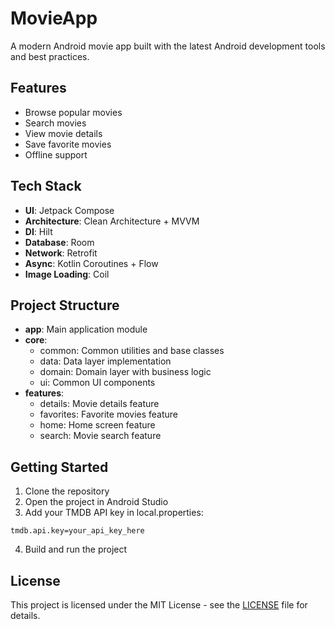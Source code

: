 # MovieApp

A modern Android movie app built with the latest Android development tools and best practices.

## Features
- Browse popular movies
- Search movies
- View movie details
- Save favorite movies
- Offline support

## Tech Stack
- **UI**: Jetpack Compose
- **Architecture**: Clean Architecture + MVVM
- **DI**: Hilt
- **Database**: Room
- **Network**: Retrofit
- **Async**: Kotlin Coroutines + Flow
- **Image Loading**: Coil

## Project Structure
- **app**: Main application module
- **core**:
  - common: Common utilities and base classes
  - data: Data layer implementation
  - domain: Domain layer with business logic
  - ui: Common UI components
- **features**:
  - details: Movie details feature
  - favorites: Favorite movies feature
  - home: Home screen feature
  - search: Movie search feature

## Getting Started
1. Clone the repository
2. Open the project in Android Studio
3. Add your TMDB API key in local.properties:
```
tmdb.api.key=your_api_key_here
```
4. Build and run the project

## License
This project is licensed under the MIT License - see the [LICENSE](LICENSE) file for details.